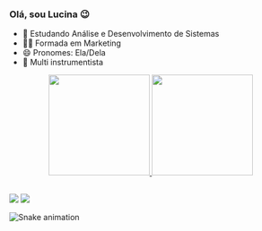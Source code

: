 ### Olá, sou Lucina 😉

- 🌱 Estudando Análise e Desenvolvimento de Sistemas
- 👩‍🎓 Formada em Marketing
- 😄 Pronomes: Ela/Dela
- 🎼 Multi instrumentista

<div align="center">
  <a href="https://github.com/Lucciah">
  <img height="180em" src="https://github-readme-stats.vercel.app/api?username=Lucciah&show_icons=true&theme=tokyonight&include_all_commits=true&count_private=true"/>
  <img height="180em" src="https://github-readme-stats.vercel.app/api/top-langs/?username=Lucciah&layout=compact&langs_count=7&theme=tokyonight"/>
</div>


  ##
  
  <div> 
  <a href="[https://instagram.com/rafaballerini](https://instagram.com/lucianamusic15?utm_medium=copy_link)" target="_blank"><img src="https://img.shields.io/badge/-Instagram-%23E4405F?style=for-the-badge&logo=instagram&logoColor=white" target="_blank"></a>
  <a href="[https://www.linkedin.com/in/rafaella-ballerini-45875016a](https://www.linkedin.com/in/luciana-ferreira-01206819a)" target="_blank"><img src="https://img.shields.io/badge/-LinkedIn-%230077B5?style=for-the-badge&logo=linkedin&logoColor=white" target="_blank"></a> 
 
</div>
  
  ![Snake animation](https://github.com/Lucciah/Lucciah/blob/output/github-contribution-grid-snake.svg)
